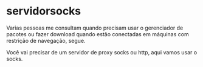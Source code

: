 # servidorsocks

Varias pessoas me consultam quando precisam usar o gerenciador de pacotes ou fazer download quando estão conectadas em máquinas com restrição de navegação, segue.

Você vai precisar de um servidor de proxy socks ou http, aqui vamos usar o socks.
